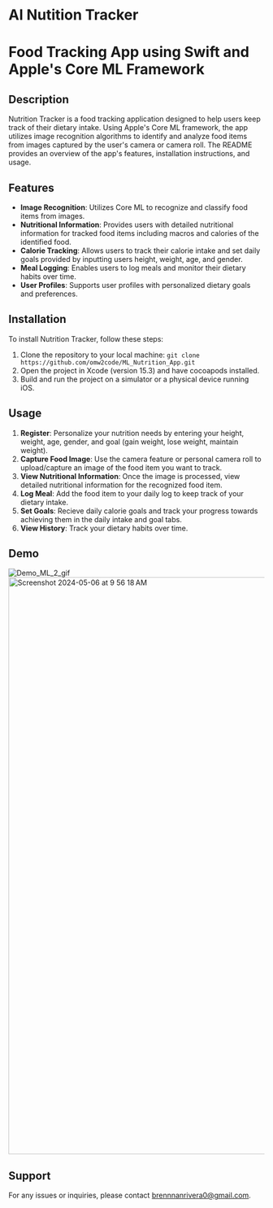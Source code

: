 # AI Nutition Tracker

# Food Tracking App using Swift and Apple's Core ML Framework

## Description
Nutrition Tracker is a food tracking application designed to help users keep track of their dietary intake. Using Apple's Core ML framework, the app utilizes image recognition algorithms to identify and analyze food items from images captured by the user's camera or camera roll. The README provides an overview of the app's features, installation instructions, and usage.

## Features
- **Image Recognition**: Utilizes Core ML to recognize and classify food items from images.
- **Nutritional Information**: Provides users with detailed nutritional information for tracked food items including macros and calories of the identified food.
- **Calorie Tracking**: Allows users to track their calorie intake and set daily goals provided by inputting users height, weight, age, and gender. 
- **Meal Logging**: Enables users to log meals and monitor their dietary habits over time.
- **User Profiles**: Supports user profiles with personalized dietary goals and preferences.

## Installation
To install Nutrition Tracker, follow these steps:
1. Clone the repository to your local machine: `git clone https://github.com/omw2code/ML_Nutrition_App.git`
2. Open the project in Xcode (version 15.3) and have cocoapods installed.
4. Build and run the project on a simulator or a physical device running iOS.

## Usage
1. **Register**: Personalize your nutrition needs by entering your height, weight, age, gender, and goal (gain weight, lose weight, maintain weight).
2. **Capture Food Image**: Use the camera feature or personal camera roll to upload/capture an image of the food item you want to track.
3. **View Nutritional Information**: Once the image is processed, view detailed nutritional information for the recognized food item.
4. **Log Meal**: Add the food item to your daily log to keep track of your dietary intake.
5. **Set Goals**: Recieve daily calorie goals and track your progress towards achieving them in the daily intake and goal tabs.
6. **View History**: Track your dietary habits over time.

## Demo
![Demo_ML_2_gif](https://github.com/omw2code/ML_Nutrition_App/assets/142350438/cb704220-216e-4a41-ba4f-b1941ffad651)
<img width="1135" alt="Screenshot 2024-05-06 at 9 56 18 AM" src="https://github.com/omw2code/ML_Nutrition_App/assets/142350438/c8d2f64a-e9b5-44c5-a646-2736e611be3d">



## Support
For any issues or inquiries, please contact brennnanrivera0@gmail.com.


